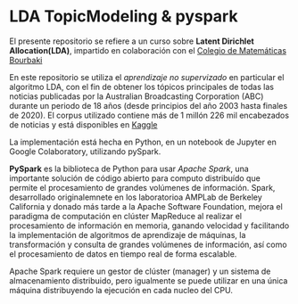 # LDA TopicModeling & pyspark

El presente repositorio se refiere a un curso sobre **Latent Dirichlet Allocation(LDA)**, impartido en colaboración con el [Colegio de Matemáticas Bourbaki](https://www.colegio-bourbaki.com/) 

En este repositorio se utiliza el *aprendizaje no supervizado* en particular el algoritmo LDA, con el fin de obtener los tópicos principales de todas las noticias  publicadas por la Australian Broadcasting Corporation (ABC) durante un periodo de 18 años (desde principios del año 2003 hasta finales de 2020).
El corpus utilizado contiene más de  1 millón 226 mil encabezados de noticias y está disponibles en [Kaggle](https://www.kaggle.com/therohk/million-headlines) 

La implementación está hecha en Python, en un notebook de Jupyter en Google Colaboratory, utilizando pySpark.

**PySpark** es la biblioteca de Python para usar *Apache Spark*, una importante solución de código abierto para computo distribuído que permite el procesamiento de grandes volúmenes de información. Spark, desarrollado originalemnete en los laboratorioa AMPLab de Berkeley California y donado más tarde a la Apache Software Foundation, mejora el paradigma de computación en clúster MapReduce al realizar el procesamiento de información en memoria, ganando velocidad y facilitando la implementación de algoritmos de aprendizaje de máquinas, la transformación y consulta de grandes volúmenes de información, así como el procesamiento de datos en tiempo real de forma escalable.

Apache Spark requiere un gestor de clúster (manager) y un sistema de almacenamiento distribuido, pero igualmente se puede utilizar en una única máquina distribuyendo la ejecución en cada nucleo del CPU.
